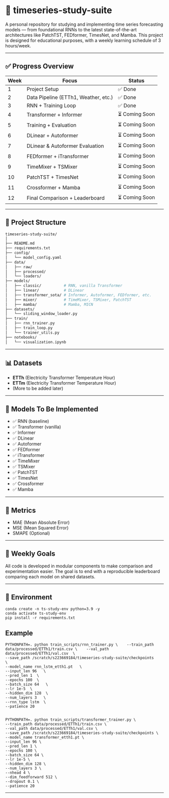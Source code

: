 # 🧠 timeseries-study-suite

A personal repository for studying and implementing time series forecasting models — from foundational RNNs to the latest state-of-the-art architectures like PatchTST, FEDformer, TimesNet, and Mamba. This project is designed for educational purposes, with a weekly learning schedule of 3 hours/week.

---

## ✅ Progress Overview

| Week | Focus | Status |
|------|-------|--------|
| 1    | Project Setup | ✅ Done |
| 2    | Data Pipeline (ETTh1, Weather, etc.) | ✅ Done |
| 3    | RNN + Training Loop | ✅ Done |
| 4    | Transformer + Informer | ⏳ Coming Soon |
| 5    | Training + Evaluation | ⏳ Coming Soon |
| 6    | DLinear + Autoformer | ⏳ Coming Soon |
| 7    | DLinear & Autoformer Evaluation | ⏳ Coming Soon |
| 8    | FEDformer + iTransformer | ⏳ Coming Soon |
| 9    | TimeMixer + TSMixer | ⏳ Coming Soon |
| 10   | PatchTST + TimesNet | ⏳ Coming Soon |
| 11   | Crossformer + Mamba | ⏳ Coming Soon |
| 12   | Final Comparison + Leaderboard | ⏳ Coming Soon |

---

## 📁 Project Structure

```bash
timeseries-study-suite/
│
├── README.md
├── requirements.txt
├── config/
│   └── model_config.yaml
├── data/
│   ├── raw/
│   ├── processed/
│   └── loaders/
├── models/
│   ├── classic/          # RNN, vanilla Transformer
│   ├── linear/           # DLinear
│   ├── transformer_sota/ # Informer, Autoformer, FEDformer, etc.
│   ├── mixer/            # TimeMixer, TSMixer, PatchTST
│   ├── mamba/            # Mamba, MICN
├── datasets/
│   └── sliding_window_loader.py
├── train/
│   ├── rnn_trainer.py
│   ├── train_loop.py
│   └── trainer_utils.py
├── notebooks/
│   └── visualization.ipynb
```

---

## 📊 Datasets

- **ETTh** (Electricity Transformer Temperature Hour)
- **ETTm** (Electricity Transformer Temperature Hour)
- (More to be added later)

---

## 🔬 Models To Be Implemented

- ✅ RNN (baseline)
- ✅ Transformer (vanilla)
- ✅ Informer
- ✅ DLinear
- ✅ Autoformer
- ✅ FEDformer
- ✅ iTransformer
- ✅ TimeMixer
- ✅ TSMixer
- ✅ PatchTST
- ✅ TimesNet
- ✅ Crossformer
- ✅ Mamba

---

## 🧪 Metrics

- MAE (Mean Absolute Error)
- MSE (Mean Squared Error)
- SMAPE (Optional)

---

## 📅 Weekly Goals

All code is developed in modular components to make comparison and experimentation easier. The goal is to end with a reproducible leaderboard comparing each model on shared datasets.


---
## 🐍 Environment

```
conda create -n ts-study-env python=3.9 -y
conda activate ts-study-env
pip install -r requirements.txt
```

## Example

```
PYTHONPATH=. python train_scripts/rnn_trainer.py \    --train_path data/processed/ETTh1/train.csv \    --val_path data/processed/ETTh1/val.csv  \
--save_path /scratch/s223669184/timeseries-study-suite/checkpoints    \
--model_name rnn_lstm_etth1.pt   \
--input_len 96   \
--pred_len 1  \
--epochs 100  \
--batch_size 64   \
--lr 1e-5  \
--hidden_dim 128  \
--num_layers 3   \
--rnn_type lstm  \
--patience 20


PYTHONPATH=. python train_scripts/transformer_trainer.py \
--train_path data/processed/ETTh1/train.csv \
--val_path data/processed/ETTh1/val.csv \
--save_path /scratch/s223669184/timeseries-study-suite/checkpoints \
--model_name transformer_etth1.pt \
--input_len 96 \
--pred_len 1 \
--epochs 100 \
--batch_size 64 \
--lr 1e-5 \
--hidden_dim 128 \
--num_layers 3 \
--nhead 4 \
--dim_feedforward 512 \
--dropout 0.1 \
--patience 20
```

---